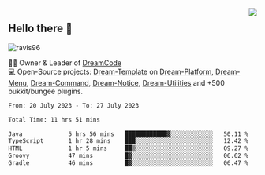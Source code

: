<img align='right' src="https://github-readme-stats.vercel.app/api?username=Ravis96&show_icons=true">

## Hello there 👋
<p align="left"> <img src="https://komarev.com/ghpvc/?username=ravis96&label=Profile%20views&color=0e75b6&style=flat" alt="ravis96" /> </p>

👨‍💻 Owner & Leader of [DreamCode](https://github.com/DreamPoland) <br>
💻 Open-Source projects: [Dream-Template](https://github.com/DreamPoland/dream-template) on [Dream-Platform](https://github.com/DreamPoland/dream-platform), [Dream-Menu](https://github.com/DreamPoland/dream-menu), [Dream-Command](https://github.com/DreamPoland/dream-command), [Dream-Notice](https://github.com/DreamPoland/dream-notice), [Dream-Utilities](https://github.com/DreamPoland/dream-utilities) and +500 bukkit/bungee plugins.

<!--START_SECTION:waka-->

```txt
From: 20 July 2023 - To: 27 July 2023

Total Time: 11 hrs 51 mins

Java             5 hrs 56 mins   ████████████▓░░░░░░░░░░░░   50.11 %
TypeScript       1 hr 28 mins    ███░░░░░░░░░░░░░░░░░░░░░░   12.42 %
HTML             1 hr 5 mins     ██▒░░░░░░░░░░░░░░░░░░░░░░   09.27 %
Groovy           47 mins         █▓░░░░░░░░░░░░░░░░░░░░░░░   06.62 %
Gradle           46 mins         █▓░░░░░░░░░░░░░░░░░░░░░░░   06.47 %
```

<!--END_SECTION:waka-->
